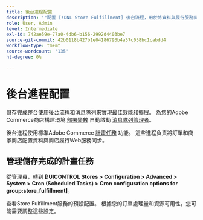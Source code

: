 ```yaml
---
title: 後台進程配置
description: '"配置 [!DNL Store Fulfillment] 後台流程，用於將資料與履行服務同步。」                   '
role: User, Admin
level: Intermediate
exl-id: 742ae59e-77a0-4db6-b156-2992d4403be7
source-git-commit: 42b0118b427b1e04186793b4a57c058bc1cabdd4
workflow-type: tm+mt
source-wordcount: '135'
ht-degree: 0%

---
```



# 後台進程配置

儲存完成整合使用後台流程和消息隊列來實現最佳效能和擴展。 為您的Adobe Commerce商店構建環境 [部署變數](https://devdocs.magento.com/cloud/env/variables-deploy.html#cron_consumers_runner) 自動啟動 [消息隊列管理者](https://devdocs.magento.com/guides/v2.4/config-guide/mq/rabbitmq-overview.html)。

後台進程使用標準Adobe Commerce [計畫任務](https://docs.magento.com/user-guide/system/cron.html) 功能。 這些進程負責將訂單和商家商店配置資料與商店履行Web服務同步。

## 管理儲存完成的計畫任務

從管理員，轉到 **[!UICONTROL Stores > Configuration > Advanced > System > Cron (Scheduled Tasks) > Cron configuration options for group:store_fulfillment]**。

查看Store Fulfillment服務的預設配置。 根據您的訂單處理量和資源可用性，您可能需要調整這些設定。
